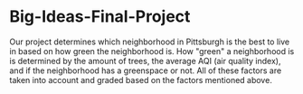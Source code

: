 # Big-Ideas-Final-Project
Our project determines which neighborhood in Pittsburgh is the best to live in based on how green the neighborhood is.
How "green" a neighborhood is is determined by the amount of trees, the average AQI (air quality index), and if the neighborhood has a greenspace or not.
All of these factors are taken into account and graded based on the factors mentioned above. 
